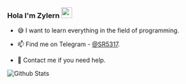 ### Hola I'm Zylern <img src="https://media.giphy.com/media/hvRJCLFzcasrR4ia7z/giphy.gif" width="25px">

- 😅 I want to learn everything in the field of programming.

- 📫 Find me on Telegram - [@SR5317](https://t.me/SR5317).

- 🤗 Contact me if you need help.

![Github Stats](https://github-readme-stats.vercel.app/api?username=Zylern&theme=buefy&show_icons=true)
